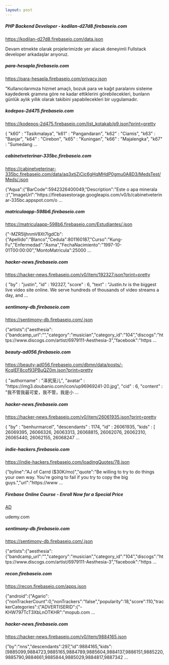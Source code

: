 ```yaml
---
layout: post
---
```


<div class="py-5 border-top"><h5>PHP Backend Developer - kodilan-d27d8.firebaseio.com</h5>
<a href="https://kodilan-d27d8.firebaseio.com/data.json">https://kodilan-d27d8.firebaseio.com/data.json</a>
<p>Devam etmekte olarak projelerimizde yer alacak deneyimli Fullstack developer arkadaşlar arıyoruz.</p></div><div class="py-5 border-top"><h5>para-hesapla.firebaseio.com</h5>
<a href="https://para-hesapla.firebaseio.com/privacy.json">https://para-hesapla.firebaseio.com/privacy.json</a>
<p>"Kullanıcılarımıza hizmet amaçlı, bozuk para ve kağıt paralarını sisteme kaydederek gramına göre ne kadar ettiklerini görebilecekleri, bunların günlük aylık yıllık olarak takibini yapabilecekleri bir uygulamadır.</p></div><div class="py-5 border-top"><h5>kodepos-2d475.firebaseio.com</h5>
<a href="https://kodepos-2d475.firebaseio.com/list_kotakab/p9.json?print=pretty">https://kodepos-2d475.firebaseio.com/list_kotakab/p9.json?print=pretty</a>
<p>{ "k60" : "Tasikmalaya", "k61" : "Pangandaran", "k62" : "Ciamis", "k63" : "Banjar", "k64" : "Cirebon", "k65" : "Kuningan", "k66" : "Majalengka", "k67" : "Sumedang ...</p></div><div class="py-5 border-top"><h5>cabinetveterinar-335bc.firebaseio.com</h5>
<a href="https://cabinetveterinar-335bc.firebaseio.com/data/aq3xtjZiCic6gHqMHdP0gmu0A8D3/MedsTest/Meds/.json">https://cabinetveterinar-335bc.firebaseio.com/data/aq3xtjZiCic6gHqMHdP0gmu0A8D3/MedsTest/Meds/.json</a>
<p>{"Aqua":{"BarCode":5942326400049,"Description":"Este o apa minerala :)","ImageUrl":"https://firebasestorage.googleapis.com/v0/b/cabinetveterinar-335bc.appspot.com/o ...</p></div><div class="py-5 border-top"><h5>matriculaapp-598b6.firebaseio.com</h5>
<a href="https://matriculaapp-598b6.firebaseio.com/Estudiantes/.json">https://matriculaapp-598b6.firebaseio.com/Estudiantes/.json</a>
<p>{"-MZR5IjhnmV8Xt7lgdCb":{"Apellido":"Blanco","Cedula":801160187,"Curso":"Kung-Fu","Enfermedad":"Asma","FechaNacimiento":"1997-10-01T00:00:00","MontoMatricula":25000 ...</p></div><div class="py-5 border-top"><h5>hacker-news.firebaseio.com</h5>
<a href="https://hacker-news.firebaseio.com/v0/item/192327.json?print=pretty">https://hacker-news.firebaseio.com/v0/item/192327.json?print=pretty</a>
<p>{ "by" : "justin", "id" : 192327, "score" : 6, "text" : "Justin.tv is the biggest live video site online. We serve hundreds of thousands of video streams a day, and ...</p></div><div class="py-5 border-top"><h5>sentimony-db.firebaseio.com</h5>
<a href="https://sentimony-db.firebaseio.com/.json">https://sentimony-db.firebaseio.com/.json</a>
<p>{"artists":{"aesthesia":{"bandcamp_url":"","category":"musician","category_id":"104","discogs":"https://www.discogs.com/artist/6979111-Aesthesia-3","facebook":"https ...</p></div><div class="py-5 border-top"><h5>beauty-ad056.firebaseio.com</h5>
<a href="https://beauty-ad056.firebaseio.com/dbmn/data/posts/-KcqIEF8cof93PBuQZ0m.json?print=pretty">https://beauty-ad056.firebaseio.com/dbmn/data/posts/-KcqIEF8cof93PBuQZ0m.json?print=pretty</a>
<p>{ "authorname" : "泽尻笼儿", "avatar" : "https://img3.doubanio.com/icon/up96969241-20.jpg", "cid" : 6, "content" : "我不管我最可爱，我不管，我是小 ...</p></div><div class="py-5 border-top"><h5>hacker-news.firebaseio.com</h5>
<a href="https://hacker-news.firebaseio.com/v0/item/26061935.json?print=pretty">https://hacker-news.firebaseio.com/v0/item/26061935.json?print=pretty</a>
<p>{ "by" : "benhurmarcel", "descendants" : 1174, "id" : 26061935, "kids" : [ 26069395, 26066326, 26063313, 26068815, 26062076, 26062310, 26065440, 26062155, 26068247 ...</p></div><div class="py-5 border-top"><h5>indie-hackers.firebaseio.com</h5>
<a href="https://indie-hackers.firebaseio.com/loadingQuotes/78.json">https://indie-hackers.firebaseio.com/loadingQuotes/78.json</a>
<p>{"byline":"AJ of Carrd ($30K/mo)","quote":"Be willing to try to do things your own way. You're going to fail if you try to copy the big guys.","url":"https://www ...</p></div><div class="py-5 border-top"><h5>Firebase Online Course - Enroll Now for a Special Price</h5>
<a href=" AD"> AD</a>
<p>udemy.com</p></div><div class="py-5 border-top"><h5>sentimony-db.firebaseio.com</h5>
<a href="https://sentimony-db.firebaseio.com/.json">https://sentimony-db.firebaseio.com/.json</a>
<p>{"artists":{"aesthesia":{"bandcamp_url":"","category":"musician","category_id":"104","discogs":"https://www.discogs.com/artist/6979111-Aesthesia-3","facebook":"https ...</p></div><div class="py-5 border-top"><h5>recon.firebaseio.com</h5>
<a href="https://recon.firebaseio.com/apps.json">https://recon.firebaseio.com/apps.json</a>
<p>{"android":{"Agario":{"nonTrackerCount":0,"nonTrackers":"false","popularity":18,"score":110,"trackerCategories":{"ADVERTISERID":{"-KHW797TcT3XbLnOTKHR":"mopub.com ...</p></div><div class="py-5 border-top"><h5>hacker-news.firebaseio.com</h5>
<a href="https://hacker-news.firebaseio.com/v0/item/9884165.json">https://hacker-news.firebaseio.com/v0/item/9884165.json</a>
<p>{"by":"nns","descendants":297,"id":9884165,"kids":[9885099,9884723,9885165,9884789,9885604,9884137,9886151,9885220,9885790,9884661,9885844,9885029,9884817,9887342 ...</p></div>